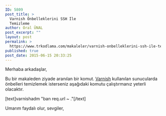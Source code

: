 ```yaml
---
ID: 5809
post_title: >
  Varnish Önbelleklerini SSH İle
  Temizleme
author: Oral ÜNAL
post_excerpt: ""
layout: post
permalink: >
  https://www.trkodlama.com/makaleler/varnish-onbelleklerini-ssh-ile-temizleme-5809.html
published: true
post_date: 2015-06-15 20:33:25
---
```

Merhaba arkadaşlar,

Bu bir makaleden ziyade aranılan bir komut. <a href="http://www.trkodlama.com/makaleler/varnish-nedir-5816.html">Varnish</a> kullanılan sunucularda önbelleri temizlemek isterseniz aşağıdaki komutu çalıştırmanız yeterli olacaktır.

[text]varnishadm &quot;ban req.url ~ .&quot;[/text]

Umarım faydalı olur, sevgiler,